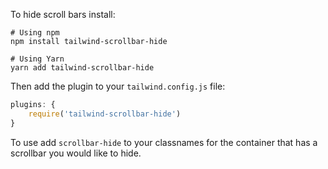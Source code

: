 To hide scroll bars install:

```terminal
# Using npm
npm install tailwind-scrollbar-hide

# Using Yarn
yarn add tailwind-scrollbar-hide
```

Then add the plugin to your `tailwind.config.js` file:

```jsx
plugins: {
	require('tailwind-scrollbar-hide')
}
```

To use add `scrollbar-hide` to your classnames for the container that has a scrollbar you would like to hide.